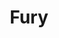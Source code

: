 ---
title: "Fury"
year: 2025
rating: 2.5
stars: "★★½"
liked: false
rewatched: false
permalink: "fury-2025"
watched_on: 2025-10-19
---